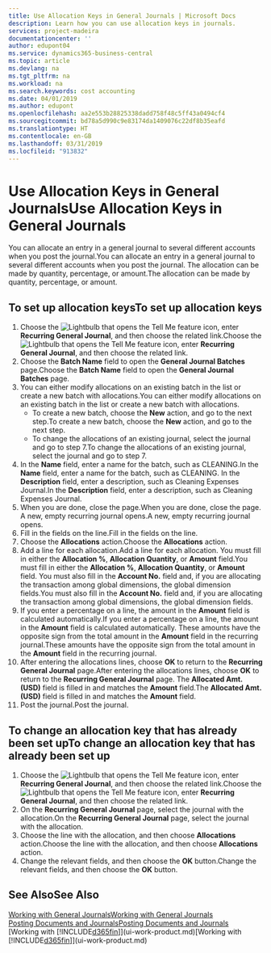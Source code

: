 ```yaml
---
title: Use Allocation Keys in General Journals | Microsoft Docs
description: Learn how you can use allocation keys in journals.
services: project-madeira
documentationcenter: ''
author: edupont04
ms.service: dynamics365-business-central
ms.topic: article
ms.devlang: na
ms.tgt_pltfrm: na
ms.workload: na
ms.search.keywords: cost accounting
ms.date: 04/01/2019
ms.author: edupont
ms.openlocfilehash: aa2e553b28825338dadd758f48c5ff43a0494cf4
ms.sourcegitcommit: bd78a5d990c9e83174da1409076c22df8b35eafd
ms.translationtype: HT
ms.contentlocale: en-GB
ms.lasthandoff: 03/31/2019
ms.locfileid: "913832"
---
```

# <a name="use-allocation-keys-in-general-journals"></a><span data-ttu-id="1dcfc-103">Use Allocation Keys in General Journals</span><span class="sxs-lookup"><span data-stu-id="1dcfc-103">Use Allocation Keys in General Journals</span></span>
<span data-ttu-id="1dcfc-104">You can allocate an entry in a general journal to several different accounts when you post the journal.</span><span class="sxs-lookup"><span data-stu-id="1dcfc-104">You can allocate an entry in a general journal to several different accounts when you post the journal.</span></span> <span data-ttu-id="1dcfc-105">The allocation can be made by quantity, percentage, or amount.</span><span class="sxs-lookup"><span data-stu-id="1dcfc-105">The allocation can be made by quantity, percentage, or amount.</span></span>

## <a name="to-set-up-allocation-keys"></a><span data-ttu-id="1dcfc-106">To set up allocation keys</span><span class="sxs-lookup"><span data-stu-id="1dcfc-106">To set up allocation keys</span></span>
1. <span data-ttu-id="1dcfc-107">Choose the ![Lightbulb that opens the Tell Me feature](media/ui-search/search_small.png "Tell me what you want to do") icon, enter **Recurring General Journal**, and then choose the related link.</span><span class="sxs-lookup"><span data-stu-id="1dcfc-107">Choose the ![Lightbulb that opens the Tell Me feature](media/ui-search/search_small.png "Tell me what you want to do") icon, enter **Recurring General Journal**, and then choose the related link.</span></span>
2. <span data-ttu-id="1dcfc-108">Choose the **Batch Name** field to open the **General Journal Batches** page.</span><span class="sxs-lookup"><span data-stu-id="1dcfc-108">Choose the **Batch Name** field to open the **General Journal Batches** page.</span></span>
3. <span data-ttu-id="1dcfc-109">You can either modify allocations on an existing batch in the list or create a new batch with allocations.</span><span class="sxs-lookup"><span data-stu-id="1dcfc-109">You can either modify allocations on an existing batch in the list or create a new batch with allocations.</span></span>
   * <span data-ttu-id="1dcfc-110">To create a new batch, choose the **New** action, and go to the next step.</span><span class="sxs-lookup"><span data-stu-id="1dcfc-110">To create a new batch, choose the **New** action, and go to the next step.</span></span>
   * <span data-ttu-id="1dcfc-111">To change the allocations of an existing journal, select the journal and go to step 7.</span><span class="sxs-lookup"><span data-stu-id="1dcfc-111">To change the allocations of an existing journal, select the journal and go to step 7.</span></span>    
4. <span data-ttu-id="1dcfc-112">In the **Name** field, enter a name for the batch, such as CLEANING.</span><span class="sxs-lookup"><span data-stu-id="1dcfc-112">In the **Name** field, enter a name for the batch, such as CLEANING.</span></span> <span data-ttu-id="1dcfc-113">In the **Description** field, enter a description, such as Cleaning Expenses Journal.</span><span class="sxs-lookup"><span data-stu-id="1dcfc-113">In the **Description** field, enter a description, such as Cleaning Expenses Journal.</span></span>
5. <span data-ttu-id="1dcfc-114">When you are done, close the page.</span><span class="sxs-lookup"><span data-stu-id="1dcfc-114">When you are done, close the page.</span></span> <span data-ttu-id="1dcfc-115">A new, empty recurring journal opens.</span><span class="sxs-lookup"><span data-stu-id="1dcfc-115">A new, empty recurring journal opens.</span></span>
6. <span data-ttu-id="1dcfc-116">Fill in the fields on the line.</span><span class="sxs-lookup"><span data-stu-id="1dcfc-116">Fill in the fields on the line.</span></span>
7. <span data-ttu-id="1dcfc-117">Choose the **Allocations** action.</span><span class="sxs-lookup"><span data-stu-id="1dcfc-117">Choose the **Allocations** action.</span></span>
8. <span data-ttu-id="1dcfc-118">Add a line for each allocation.</span><span class="sxs-lookup"><span data-stu-id="1dcfc-118">Add a line for each allocation.</span></span> <span data-ttu-id="1dcfc-119">You must fill in either the **Allocation %**, **Allocation Quantity**, or **Amount** field.</span><span class="sxs-lookup"><span data-stu-id="1dcfc-119">You must fill in either the **Allocation %**, **Allocation Quantity**, or **Amount** field.</span></span> <span data-ttu-id="1dcfc-120">You must also fill in the **Account No.** field and, if you are allocating the transaction among global dimensions, the global dimension fields.</span><span class="sxs-lookup"><span data-stu-id="1dcfc-120">You must also fill in the **Account No.** field and, if you are allocating the transaction among global dimensions, the global dimension fields.</span></span>
9. <span data-ttu-id="1dcfc-121">If you enter a percentage on a line, the amount in the **Amount** field is calculated automatically.</span><span class="sxs-lookup"><span data-stu-id="1dcfc-121">If you enter a percentage on a line, the amount in the **Amount** field is calculated automatically.</span></span> <span data-ttu-id="1dcfc-122">These amounts have the opposite sign from the total amount in the **Amount** field in the recurring journal.</span><span class="sxs-lookup"><span data-stu-id="1dcfc-122">These amounts have the opposite sign from the total amount in the **Amount** field in the recurring journal.</span></span>
10. <span data-ttu-id="1dcfc-123">After entering the allocations lines, choose **OK** to return to the **Recurring General Journal** page.</span><span class="sxs-lookup"><span data-stu-id="1dcfc-123">After entering the allocations lines, choose **OK** to return to the **Recurring General Journal** page.</span></span> <span data-ttu-id="1dcfc-124">The **Allocated Amt. (USD)** field is filled in and matches the **Amount** field.</span><span class="sxs-lookup"><span data-stu-id="1dcfc-124">The **Allocated Amt. (USD)** field is filled in and matches the **Amount** field.</span></span>
11. <span data-ttu-id="1dcfc-125">Post the journal.</span><span class="sxs-lookup"><span data-stu-id="1dcfc-125">Post the journal.</span></span>

## <a name="to-change-an-allocation-key-that-has-already-been-set-up"></a><span data-ttu-id="1dcfc-126">To change an allocation key that has already been set up</span><span class="sxs-lookup"><span data-stu-id="1dcfc-126">To change an allocation key that has already been set up</span></span>
1. <span data-ttu-id="1dcfc-127">Choose the ![Lightbulb that opens the Tell Me feature](media/ui-search/search_small.png "Tell me what you want to do") icon, enter **Recurring General Journal**, and then choose the related link.</span><span class="sxs-lookup"><span data-stu-id="1dcfc-127">Choose the ![Lightbulb that opens the Tell Me feature](media/ui-search/search_small.png "Tell me what you want to do") icon, enter **Recurring General Journal**, and then choose the related link.</span></span>
2. <span data-ttu-id="1dcfc-128">On the **Recurring General Journal** page, select the journal with the allocation.</span><span class="sxs-lookup"><span data-stu-id="1dcfc-128">On the **Recurring General Journal** page, select the journal with the allocation.</span></span>
3. <span data-ttu-id="1dcfc-129">Choose the line with the allocation, and then choose **Allocations** action.</span><span class="sxs-lookup"><span data-stu-id="1dcfc-129">Choose the line with the allocation, and then choose **Allocations** action.</span></span>
4. <span data-ttu-id="1dcfc-130">Change the relevant fields, and then choose the **OK** button.</span><span class="sxs-lookup"><span data-stu-id="1dcfc-130">Change the relevant fields, and then choose the **OK** button.</span></span>

## <a name="see-also"></a><span data-ttu-id="1dcfc-131">See Also</span><span class="sxs-lookup"><span data-stu-id="1dcfc-131">See Also</span></span>
[<span data-ttu-id="1dcfc-132">Working with General Journals</span><span class="sxs-lookup"><span data-stu-id="1dcfc-132">Working with General Journals</span></span>](ui-work-general-journals.md)  
[<span data-ttu-id="1dcfc-133">Posting Documents and Journals</span><span class="sxs-lookup"><span data-stu-id="1dcfc-133">Posting Documents and Journals</span></span>](ui-post-documents-journals.md)  
<span data-ttu-id="1dcfc-134">[Working with [!INCLUDE[d365fin](includes/d365fin_md.md)]](ui-work-product.md)</span><span class="sxs-lookup"><span data-stu-id="1dcfc-134">[Working with [!INCLUDE[d365fin](includes/d365fin_md.md)]](ui-work-product.md)</span></span>
